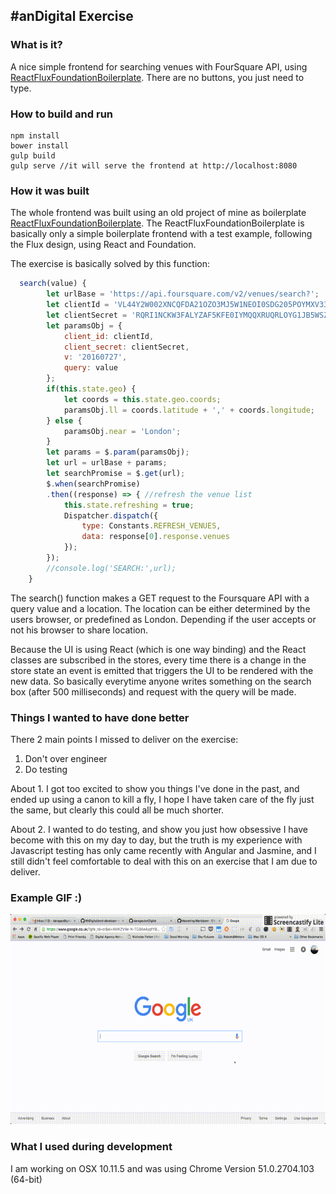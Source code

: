 
#anDigital Exercise
---
### What is it?

 A nice simple frontend for searching venues with FourSquare API, using [ReactFluxFoundationBoilerplate](https://github.com/daragao/ReactFluxFoundationBoilerplate).
 There are no buttons, you just need to type.
 
### How to build and run

```
npm install  
bower install
gulp build
gulp serve //it will serve the frontend at http://localhost:8080
```

### How it was built

 The whole frontend was built using an old project of mine as boilerplate [ReactFluxFoundationBoilerplate](https://github.com/daragao/ReactFluxFoundationBoilerplate). The ReactFluxFoundationBoilerplate is basically only a simple boilerplate frontend with a test example, following the Flux design, using React and Foundation.
  
  The exercise is basically solved by this function:

```javascript
  search(value) {
        let urlBase = 'https://api.foursquare.com/v2/venues/search?';
        let clientId = 'VL44Y2W002XNCQFDA21OZO3MJ5W1NEOI0SDG205POYMXV33O';
        let clientSecret = 'RQRI1NCKW3FALYZAF5KFE0IYMQQXRUQRLOYG1JB5WSZONYAG';
        let paramsObj = {
            client_id: clientId,
            client_secret: clientSecret,
            v: '20160727',
            query: value
        };
        if(this.state.geo) {
            let coords = this.state.geo.coords;
            paramsObj.ll = coords.latitude + ',' + coords.longitude;
        } else {
            paramsObj.near = 'London';
        }
        let params = $.param(paramsObj);
        let url = urlBase + params;
        let searchPromise = $.get(url);
        $.when(searchPromise)
        .then((response) => { //refresh the venue list
            this.state.refreshing = true;
            Dispatcher.dispatch({
                type: Constants.REFRESH_VENUES,
                data: response[0].response.venues
            });
        });
        //console.log('SEARCH:',url);
    }
```

 The search() function makes a GET request to the Foursquare API with a query value and a location. The location can be either determined by the users browser, or predefined as London. Depending if the user accepts or not his browser to share location.
 
 Because the UI is using React (which is one way binding) and the React classes are subscribed in the stores, every time there is a change in the store state an event is emitted that triggers the UI to be rendered with the new data. So basically everytime anyone writes something on the search box (after 500 milliseconds) and request with the query will be made.

### Things I wanted to have done better

 There 2 main points I missed to deliver on the exercise:

  1. Don't over engineer
  2. Do testing
 
 About 1. I got too excited to show you things I've done in the past, and ended up using a canon to kill a fly, I hope I have taken care of the fly just the same, but clearly this could all be much shorter.

 About 2. I wanted to do testing, and show you just how obsessive I have become with this on my day to day, but the truth is my experience with Javascript testing has only came recently with Angular and Jasmine, and I still didn't feel comfortable to deal with this on an exercise that I am due to deliver.
 
### Example GIF :)

 
![GitHub Logo](example.gif)

### What I used during development

 I am working on OSX 10.11.5 and was using Chrome Version 51.0.2704.103 (64-bit)